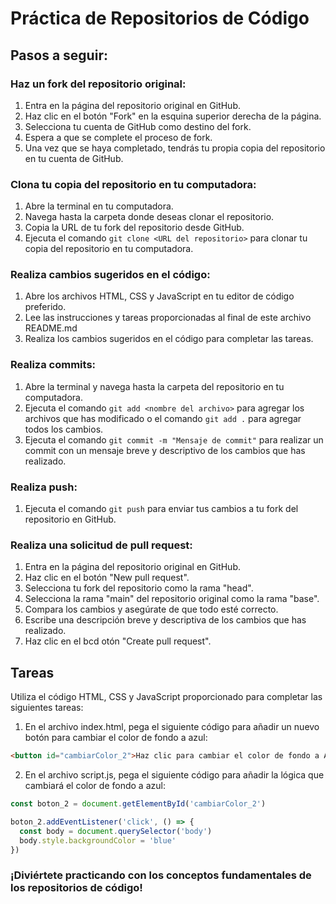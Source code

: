 # Práctica de Repositorios de Código

## Pasos a seguir:

### Haz un fork del repositorio original:

1. Entra en la página del repositorio original en GitHub.
2. Haz clic en el botón "Fork" en la esquina superior derecha de la página.
3. Selecciona tu cuenta de GitHub como destino del fork.
4. Espera a que se complete el proceso de fork.
5. Una vez que se haya completado, tendrás tu propia copia del repositorio en tu cuenta de GitHub.

### Clona tu copia del repositorio en tu computadora:

1. Abre la terminal en tu computadora.
2. Navega hasta la carpeta donde deseas clonar el repositorio.
3. Copia la URL de tu fork del repositorio desde GitHub.
4. Ejecuta el comando `git clone <URL del repositorio>` para clonar tu copia del repositorio en tu computadora.

### Realiza cambios sugeridos en el código:

1. Abre los archivos HTML, CSS y JavaScript en tu editor de código preferido.
2. Lee las instrucciones y tareas proporcionadas al final de este archivo README.md
3. Realiza los cambios sugeridos en el código para completar las tareas.

### Realiza commits:

1. Abre la terminal y navega hasta la carpeta del repositorio en tu computadora.
2. Ejecuta el comando `git add <nombre del archivo>` para agregar los archivos que has modificado o el comando `git add .` para agregar todos los cambios.
3. Ejecuta el comando `git commit -m "Mensaje de commit"` para realizar un commit con un mensaje breve y descriptivo de los cambios que has realizado.

### Realiza push:

1. Ejecuta el comando `git push` para enviar tus cambios a tu fork del repositorio en GitHub.

### Realiza una solicitud de pull request:

1. Entra en la página del repositorio original en GitHub.
2. Haz clic en el botón "New pull request".
3. Selecciona tu fork del repositorio como la rama "head".
4. Selecciona la rama "main" del repositorio original como la rama "base".
5. Compara los cambios y asegúrate de que todo esté correcto.
6. Escribe una descripción breve y descriptiva de los cambios que has realizado.
7. Haz clic en el bcd otón "Create pull request".

## Tareas

Utiliza el código HTML, CSS y JavaScript proporcionado para completar las siguientes tareas:

1. En el archivo index.html, pega el siguiente código para añadir un nuevo botón para cambiar el color de fondo a azul:

```html
<button id="cambiarColor_2">Haz clic para cambiar el color de fondo a Azul</button>
```

2. En el archivo script.js, pega el siguiente código para añadir la lógica que cambiará el color de fondo a azul:

```js
const boton_2 = document.getElementById('cambiarColor_2')

boton_2.addEventListener('click', () => {
  const body = document.querySelector('body')
  body.style.backgroundColor = 'blue'
})
```

### ¡Diviértete practicando con los conceptos fundamentales de los repositorios de código!
